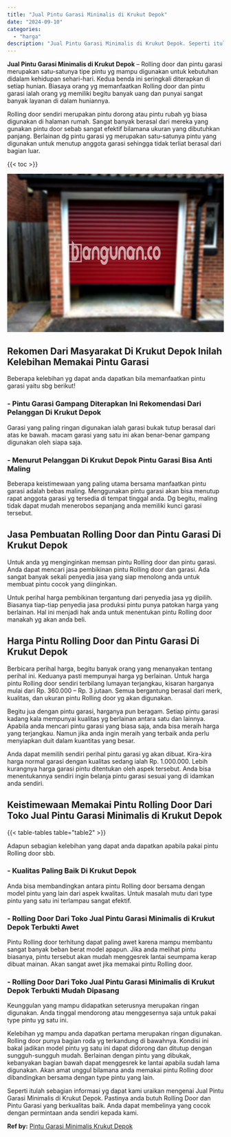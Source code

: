 ```yaml
---
title: "Jual Pintu Garasi Minimalis di Krukut Depok"
date: "2024-09-10"
categories: 
  - "harga"
description: "Jual Pintu Garasi Minimalis di Krukut Depok. Seperti itulah sebagian informasi yg dapat kami uraikan mengenai Jual Pintu Garasi Minimalis di Krukut Depok. Pa..."
---
```


**Jual Pintu Garasi Minimalis di Krukut Depok** – Rolling door dan pintu garasi merupakan satu-satunya tipe pintu yg mampu digunakan untuk kebutuhan didalam kehidupan sehari-hari. Kedua benda ini seringkali diterapkan di setiap hunian. Biasaya orang yg memanfaatkan Rolling door dan pintu garasi ialah orang yg memiliki begitu banyak uang dan punyai sangat banyak layanan di dalam huniannya.

Rolling door sendiri merupakan pintu dorong atau pintu rubah yg biasa digunakan di halaman rumah. Sangat banyak berasal dari mereka yang gunakan pintu door sebab sangat efektif bilamana ukuran yang dibutuhkan panjang. Berlainan dg pintu garasi yg merupakan satu-satunya pintu yang digunakan untuk menutup anggota garasi sehingga tidak terliat berasal dari bagian luar.

{{< toc >}}

![Jual Pintu Garasi Minimalis di Krukut Depok](/images/pintu-garasi-31.png)

## Rekomen Dari Masyarakat Di Krukut Depok Inilah Kelebihan Memakai Pintu Garasi

Beberapa kelebihan yg dapat anda dapatkan bila memanfaatkan pintu garasi yaitu sbg berikut!

### \- Pintu Garasi Gampang Diterapkan Ini Rekomendasi Dari Pelanggan Di Krukut Depok

Garasi yang paling ringan digunakan ialah garasi bukak tutup berasal dari atas ke bawah. macam garasi yang satu ini akan benar-benar gampang digunakan oleh siapa saja.

### \- Menurut Pelanggan Di Krukut Depok Pintu Garasi Bisa Anti Maling

Beberapa keistimewaan yang paling utama bersama manfaatkan pintu garasi adalah bebas maling. Menggunakan pintu garasi akan bisa menutup rapat anggota garasi yg tersedia di tempat tinggal anda. Dg begitu, maling tidak dapat mudah menerobos sepanjang anda memiliki kunci garasi tersebut.

## Jasa Pembuatan Rolling Door dan Pintu Garasi Di Krukut Depok

Untuk anda yg menginginkan memsan pintu Rolling door dan pintu garasi. Anda dapat mencari jasa pembikinan pintu Rolling door dan garasi. Ada sangat banyak sekali penyedia jasa yang siap menolong anda untuk membuat pintu cocok yang diinginkan.

Untuk perihal harga pembikinan tergantung dari penyedia jasa yg dipilih. Biasanya tiap-tiap penyedia jasa produksi pintu punya patokan harga yang berlainan. Hal ini menjadi hak anda untuk menentukan pintu Rolling door manakah yg akan anda beli.

## Harga Pintu Rolling Door dan Pintu Garasi Di Krukut Depok

Berbicara perihal harga, begitu banyak orang yang menanyakan tentang perihal ini. Keduanya pasti mempunyai harga yg berlainan. Untuk harga pintu Rolling door sendiri terbilang lumayan terjangkau, kisaran harganya mulai dari Rp. 360.000 – Rp. 3 jutaan. Semua bergantung berasal dari merk, kualitas, dan ukuran pintu Rolling door yg akan digunakan.

Begitu jua dengan pintu garasi, harganya pun beragam. Setiap pintu garasi kadang kala mempunyai kualitas yg berlainan antara satu dan lainnya. Apabila anda mencari pintu garasi yang biasa saja, anda bisa meraih harga yang terjangkau. Namun jika anda ingin meraih yang terbaik anda perlu menyiapkan duit dalam kuantitas yang besar.

Anda dapat memilih sendiri perihal pintu garasi yg akan dibuat. Kira-kira harga normal garasi dengan kualitas sedang ialah Rp. 1.000.000. Lebih kurangnya harga garasi pintu ditentukan oleh aspek tersebut. Anda bisa menentukannya sendiri ingin belanja pintu garasi sesuai yang di idamkan anda sendiri.

## Keistimewaan Memakai Pintu Rolling Door Dari Toko Jual Pintu Garasi Minimalis di Krukut Depok

{{< table-tables table="table2" >}}

Adapun sebagian kelebihan yang dapat anda dapatkan apabila pakai pintu Rolling door sbb.

### \- Kualitas Paling Baik Di Krukut Depok

Anda bisa membandingkan antara pintu Rolling door bersama dengan model pintu yang lain dari aspek kwalitas. Untuk masalah mutu dari type pintu yang satu ini terlampau sangat efektif.

### \- Rolling Door Dari Toko Jual Pintu Garasi Minimalis di Krukut Depok Terbukti Awet

Pintu Rolling door terhitung dapat paling awet karena mampu membantu sangat banyak beban berat model apapun. Jika anda melihat pintu biasanya, pintu tersebut akan mudah menggesrek lantai seumpama kerap dibuat mainan. Akan sangat awet jika memakai pintu Rolling door.

### \- Rolling Door Dari Toko Jual Pintu Garasi Minimalis di Krukut Depok Terbukti Mudah Dipasang

Keunggulan yang mampu didapatkan seterusnya merupakan ringan digunakan. Anda tinggal mendorong atau menggesernya saja untuk pakai type pintu yg satu ini.

Kelebihan yg mampu anda dapatkan pertama merupakan ringan digunakan. Rolling door punya bagian roda yg terkandung di bawahnya. Kondisi ini bakal jadikan model pintu yg satu ini dapat didorong dan ditutup dengan sungguh-sungguh mudah. Berlainan dengan pintu yang dibukak, kebanyakan bagian bawah dapat menggesrek ke lantai apabila sudah lama digunakan. Akan amat unggul bilamana anda memakai pintu Rolling door dibandingkan bersama dengan type pintu yang lain.

Seperti itulah sebagian informasi yg dapat kami uraikan mengenai Jual Pintu Garasi Minimalis di Krukut Depok. Pastinya anda butuh Rolling Door dan Pintu Garasi yang berkualitas baik. Anda dapat membelinya yang cocok dengan permintaan anda sendiri kepada kami.

**Ref by:** [Pintu Garasi Minimalis Krukut Depok](https://id.wikipedia.org/wiki/Pintu)
